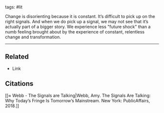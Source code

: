 tags: #lit 

Change is disorienting because it is constant. It’s difficult to pick up on the right signals. And when we do pick up a signal, we may not see that it’s actually part of a bigger story. We experience less "future shock" than a numb feeling brought about by the experience of constant, relentless change and transformation.


---
## Related
- Link

## Citations
[[≈ Webb - The Signals are Talking|Webb, Amy. The Signals Are Talking: Why Today’s Fringe Is Tomorrow’s Mainstream. New York: PublicAffairs, 2018.]]
